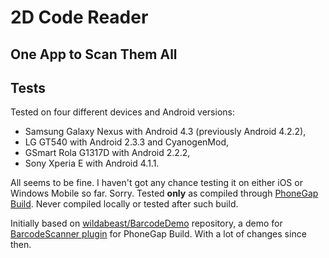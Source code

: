 # 2D Code Reader
## One App to Scan Them All

## Tests

Tested on four different devices and Android versions:

- Samsung Galaxy Nexus with Android 4.3 (previously Android 4.2.2),
- LG GT540 with Android 2.3.3 and CyanogenMod, 
- GSmart Rola G1317D with Android 2.2.2,
- Sony Xperia E with Android 4.1.1.

All seems to be fine. I haven't got any chance testing it on either iOS or Windows Mobile so far. Sorry. Tested **only** as compiled through [PhoneGap Build](http://build.phonegap.com). Never compiled locally or tested after such build.

Initially based on [wildabeast/BarcodeDemo](https://github.com/wildabeast/BarcodeDemo) repository, a demo for [BarcodeScanner plugin](https://github.com/wildabeast/BarcodeScanner) for PhoneGap Build. With a lot of changes since then.